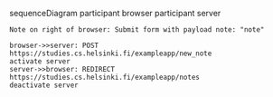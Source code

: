 sequenceDiagram
    participant browser
    participant server

    Note on right of browser: Submit form with payload note: "note"

    browser->>server: POST https://studies.cs.helsinki.fi/exampleapp/new_note
    activate server
    server->>browser: REDIRECT https://studies.cs.helsinki.fi/exampleapp/notes
    deactivate server

